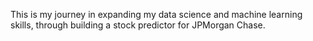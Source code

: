 This is my journey in expanding my data science and machine learning skills, through building a stock predictor for JPMorgan Chase.
